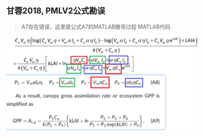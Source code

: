 ## 甘蓉2018, PMLV2公式勘误

> A7存在错误，这里是公式A7的MATLAB推导过程
> MATLAB代码

![Figure1](image/PMLV2_Eq.A7_GanRong2018.png)
